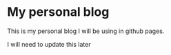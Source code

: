 # My personal blog

This is my personal blog I will be using in github pages.

I will need to update this later
